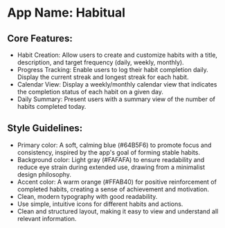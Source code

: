 # **App Name**: Habitual

## Core Features:

- Habit Creation: Allow users to create and customize habits with a title, description, and target frequency (daily, weekly, monthly).
- Progress Tracking: Enable users to log their habit completion daily. Display the current streak and longest streak for each habit.
- Calendar View: Display a weekly/monthly calendar view that indicates the completion status of each habit on a given day.
- Daily Summary: Present users with a summary view of the number of habits completed today.

## Style Guidelines:

- Primary color: A soft, calming blue (#64B5F6) to promote focus and consistency, inspired by the app's goal of forming stable habits.
- Background color: Light gray (#FAFAFA) to ensure readability and reduce eye strain during extended use, drawing from a minimalist design philosophy.
- Accent color: A warm orange (#FFAB40) for positive reinforcement of completed habits, creating a sense of achievement and motivation.
- Clean, modern typography with good readability.
- Use simple, intuitive icons for different habits and actions.
- Clean and structured layout, making it easy to view and understand all relevant information.